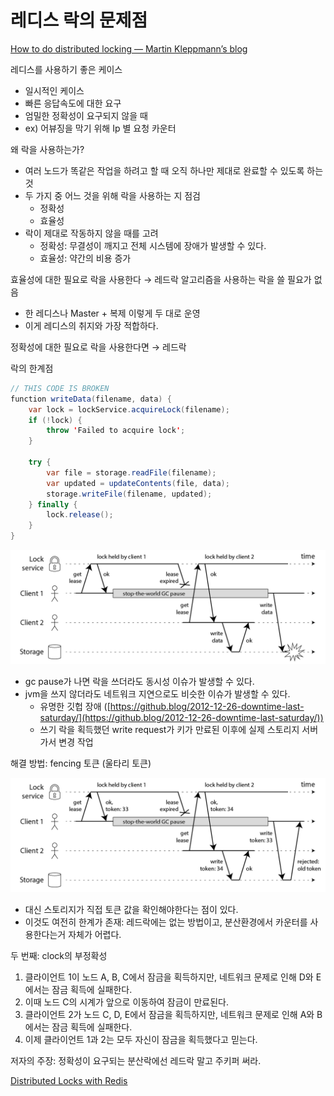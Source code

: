 # 레디스 락의 문제점

[How to do distributed locking — Martin Kleppmann’s blog](https://martin.kleppmann.com/2016/02/08/how-to-do-distributed-locking.html)

레디스를 사용하기 좋은 케이스

- 일시적인 케이스
- 빠른 응답속도에 대한 요구
- 엄밀한 정확성이 요구되지 않을 때
- ex) 어뷰징을 막기 위해 Ip 별 요청 카운터

왜 락을 사용하는가?

- 여러 노드가 똑같은 작업을 하려고 할 때 오직 하나만 제대로 완료할 수 있도록 하는 것
- 두 가지 중 어느 것을 위해 락을 사용하는 지 점검
    - 정확성
    - 효율성
- 락이 제대로 작동하지 않을 때를 고려
    - 정확성: 무결성이 깨지고 전체 시스템에 장애가 발생할 수 있다.
    - 효율성: 약간의 비용 증가

효율성에 대한 필요로 락을 사용한다 → 레드락 알고리즘을 사용하는 락을 쓸 필요가 없음

- 한 레디스나 Master + 복제 이렇게 두 대로 운영
- 이게 레디스의 취지와 가장 적합하다.

정확성에 대한 필요로 락을 사용한다면 → 레드락

락의 한계점

```java
// THIS CODE IS BROKEN
function writeData(filename, data) {
    var lock = lockService.acquireLock(filename);
    if (!lock) {
        throw 'Failed to acquire lock';
    }

    try {
        var file = storage.readFile(filename);
        var updated = updateContents(file, data);
        storage.writeFile(filename, updated);
    } finally {
        lock.release();
    }
}
```

![redissue01](../_resources/redissue01.png)

- gc pause가 나면 락을 쓰더라도 동시성 이슈가 발생할 수 있다.
- jvm을 쓰지 않더라도 네트워크 지연으로도 비슷한 이슈가 발생할 수 있다.
    - 유명한 깃헙 장애 ([https://github.blog/2012-12-26-downtime-last-saturday/](https://github.blog/2012-12-26-downtime-last-saturday/))
    - 쓰기 락을 획득했던 write request가 키가 만료된 이후에 실제 스토리지 서버 가서 변경 작업

해결 방법: fencing  토큰 (울타리 토큰)

![redissue02](../_resources/redissue02.png)

- 대신 스토리지가 직접 토큰 값을 확인해야한다는 점이 있다.
- 이것도 여전히 한계가 존재: 레드락에는 없는 방법이고, 분산환경에서 카운터를 사용한다는거 자체가 어렵다.

두 번째: clock의 부정확성

1) 클라이언트 1이 노드 A, B, C에서 잠금을 획득하지만, 네트워크 문제로 인해 D와 E에서는 잠금 획득에 실패한다.
2) 이때 노드 C의 시계가 앞으로 이동하여 잠금이 만료된다.
3) 클라이언트 2가 노드 C, D, E에서 잠금을 획득하지만, 네트워크 문제로 인해 A와 B에서는 잠금 획득에 실패한다.
4) 이제 클라이언트 1과 2는 모두 자신이 잠금을 획득했다고 믿는다.

저자의 주장: 정확성이 요구되는 분산락에선 레드락 말고 주키퍼 써라.

[Distributed Locks with Redis](https://redis.io/docs/latest/develop/use/patterns/distributed-locks/)